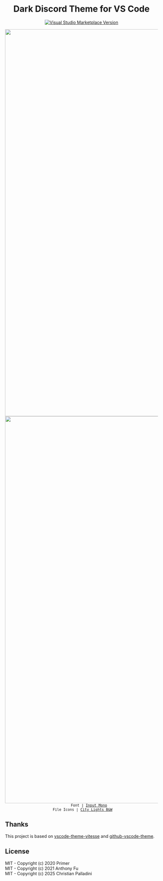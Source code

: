 <h1 align="center">Dark Discord Theme for VS Code</h1>

<p align="center">
<a href="https://marketplace.visualstudio.com/items?itemName=antfu.theme-vitesse" target="__blank"><img src="https://img.shields.io/visual-studio-marketplace/v/antfu.theme-vitesse.svg?color=4d9375&amp;label=Marketplace&logo=visual-studio-code" alt="Visual Studio Marketplace Version" /></a>
</p>

<p align="center">
<img width="1275" alt="Screenshot Light Mode" src="https://github.com/user-attachments/assets/7fa3db7a-5b11-4622-a59b-1f7b3f837d0d">
<img width="1275" alt="Screenshot Dark Mode" src="https://github.com/user-attachments/assets/2919bb08-596b-4279-9f1e-4d2f7d1913fb">
<sub><samp>&nbsp;&nbsp;&nbsp;&nbsp;&nbsp;&nbsp;&nbsp;Font | <a href="https://input.djr.com/">Input Mono</a><br>
&nbsp;File Icons | <a href="https://marketplace.visualstudio.com/items?itemName=Yummygum.city-lights-icon-vsc">City Lights B&W</a><br>

</p>

## Thanks

This project is based on [vscode-theme-vitesse](https://github.com/antfu/vscode-theme-vitesse/tree/main) and [github-vscode-theme](https://github.com/primer/github-vscode-theme).

## License

MIT - Copyright (c) 2020 Primer <br>
MIT - Copyright (c) 2021 Anthony Fu <br>
MIT - Copyright (c) 2025 Christian Palladini <br>

